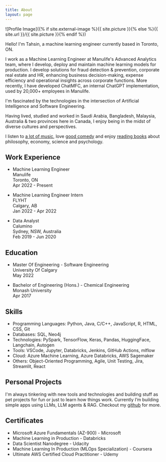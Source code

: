```yaml
---
title: About
layout: page
---
```

![Profile Image]({% if site.external-image %}{{ site.picture }}{% else %}{{ site.url }}/{{ site.picture }}{% endif %})

<p>Hello! I'm Tahsin, a machine learning engineer currently based in Toronto, ON.</p>
<p>I work as a Machine Learning Engineer at Manulife's Advanced Analytics team, where I develop, deploy and maintain machine learning models for production. I develop solutions for fraud detection & prevention, corporate real estate and HR, enhancing business decision-making, expense efficiency and operational insights across corporate functions. More recently, I have developed ChatMFC, an internal ChatGPT implementation, used by 20,000+ employees in Manulife.</p>
<p>I'm fascinated by the technologies in the intersection of Artificial Intelligence and Software Engineering.</p>
<p>Having lived, studied and worked in Saudi Arabia, Bangladesh, Malaysia, Australia & two provinces here in Canada, I enjoy being in the midst of diverse cultures and perspectives.</p>
<p>I listen to <a href="https://open.spotify.com/playlist/37i9dQZF1Epq6nHyI9Xsja?si=ce5bbc0aa7ec45c3&nd=1">a lot of music</a>, love <a href="https://www.linkedin.com/in/tahsinac/">good comedy</a> and enjoy <a href="https://app.thestorygraph.com/profile/tahsinac">reading books</a> about philosophy, economy, science and psychology.</p>

<h2>Work Experience</h2>
<ul>
	<li>
		<p>Machine Learning Engineer<br>
		Manulife<br>
		Toronto, ON<br>
		Apr 2022 - Present</p>
	</li>
	<li>
		<p>Machine Learning Engineer Intern<br>
		FLYHT<br>
		Calgary, AB<br>
		Jan 2022 - Apr 2022</p>
	</li>
	<li>
		<p>Data Analyst<br>
		Calumino<br>
		Sydney, NSW, Australia<br>
		Feb 2019 - Jun 2020</p>
	</li>
</ul>

<h2>Education</h2>
<ul>
	<li>
		<p>Master Of Engineering - Software Engineering<br>
		University Of Calgary<br>
		May 2022</p>
	</li>
	<li>
		<p>Bachelor of Engineering (Hons.) - Chemical Engineering<br>
		Monash University<br>
		Apr 2017</p>
	</li>
</ul>

<h2>Skills</h2>
<ul class="skill-list">
	<li>Programming Languages: Python, Java, C/C++, JavaScript, R, HTML, CSS, Git </li>
	<li>Databases: SQL, Neo4j </li>
	<li>Technologies: PySpark, TensorFlow, Keras, Pandas, HuggingFace, Langchain, Autogen</li>
	<li>Tools:  VSCode, Jupyter, Databricks, Jenkins, GitHub Actions, mlflow</li>
	<li> Cloud: Azure Machine Learning, Azure Databricks, AWS Sagemaker </li>
	<li>Others: Object-Oriented Programming, Agile, Unit Testing, Jira, Streamlit, React</li>
</ul>

<h2>Personal Projects</h2>
<p>I'm always tinkering with new tools and technologies and building stuff as pet projects for fun or just to learn how things work. Currently I’m building simple apps using LLMs, LLM agents & RAG. Checkout my <a href="https://github.com/tahsinac">github</a> for more.</p>


<h2>Certificates</h2>
<ul>
	<li>Microsoft Azure Fundamentals (AZ-900) - Microsoft</li>
	<li>Machine Learning in Production - Databricks </li>
	<li>Data Scientist Nanodegree - Udacity</li>
	<li>Machine Learning In Production (MLOps Specialization) - Coursera</li>
	<li>Ultimate AWS Certified Cloud Practitioner - Udemy</li>
</ul>

